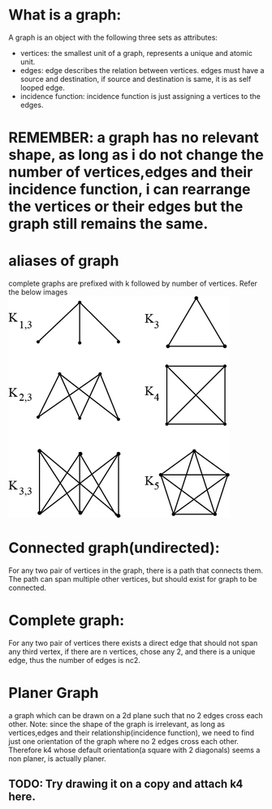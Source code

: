 # What is a graph:
A graph is an object with the following three sets as attributes:
- vertices:  the smallest unit of a graph, represents a unique and atomic unit.
- edges: edge describes the relation between vertices. edges must have a source and destination, if source and destination is same, it is as self looped edge.
- incidence function: incidence function is just assigning a vertices to the edges.

# REMEMBER:  a graph has no relevant shape, as long as i do not change the number of vertices,edges and their incidence function, i can rearrange the vertices or their edges but the graph still remains the same.

# aliases of graph
complete graphs are prefixed with k followed by number of vertices.
Refer the below images
![complete graphs](Graphs/images/graph_types.png)

# Connected graph(undirected):
For any two pair of vertices in the graph, there is a path that connects them. The path can span multiple other vertices, but should exist for graph to be connected.

# Complete graph:
For any two pair of vertices there exists a direct edge that should not span any third vertex, if there are n vertices, chose any 2, and there is a unique edge, thus the number of edges is nc2.

# Planer Graph
a graph which can be drawn on a 2d plane such that no 2 edges cross each other.
Note: since the shape of the graph is irrelevant, as long as vertices,edges and their relationship(incidence function), we need to find
just one orientation of the graph where no 2 edges cross each other.
Therefore k4 whose default orientation(a square with 2 diagonals) seems a non planer, is actually planer.
## TODO: Try drawing it on a copy and attach k4 here.




